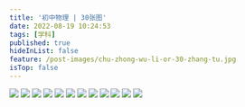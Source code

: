 ```yaml
---
title: '初中物理 | 30张图'
date: 2022-08-19 10:24:53
tags: [学科]
published: true
hideInList: false
feature: /post-images/chu-zhong-wu-li-or-30-zhang-tu.jpg
isTop: false
---
```

<img src = 'https://lateextraneousinversion.661111.repl.co//imgs/2022/08/b62c52536e6a2383.jpg' />
<img src = 'https://lateextraneousinversion.661111.repl.co//imgs/2022/08/5efa7581dc877b5c.jpg' />
<img src = 'https://lateextraneousinversion.661111.repl.co//imgs/2022/08/d55b15c595ecfdaf.jpg' />
<img src = 'https://lateextraneousinversion.661111.repl.co//imgs/2022/08/851fbd041d423def.jpg' />
<img src = 'https://lateextraneousinversion.661111.repl.co//imgs/2022/08/e67fc7161dc0440a.jpg' />
<img src = 'https://lateextraneousinversion.661111.repl.co//imgs/2022/08/ab6ab0c83653d460.jpg' />
<img src = 'https://lateextraneousinversion.661111.repl.co//imgs/2022/08/2edd89ddc1fc5f08.jpg' />
<img src = 'https://lateextraneousinversion.661111.repl.co//imgs/2022/08/33093c1583ce2940.jpg' />
<img src = 'https://lateextraneousinversion.661111.repl.co//imgs/2022/08/574ac9765342e2ff.jpg' />
<img src = 'https://lateextraneousinversion.661111.repl.co//imgs/2022/08/6a4c7f4c277b9d70.jpg' />
<img src = 'https://lateextraneousinversion.661111.repl.co//imgs/2022/08/5eda92355892d977.jpg' />
<img src = 'https://lateextraneousinversion.661111.repl.co//imgs/2022/08/d4d9f27f2bc681f7.jpg' />

